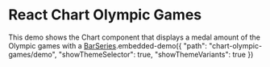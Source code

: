 # React Chart Olympic Games
This demo shows the Chart component that displays a medal amount of the Olympic games with a [BarSeries](https://devexpress.github.io/devextreme-reactive/react/chart/docs/reference/bar-series/).embedded-demo({ "path": "chart-olympic-games/demo", "showThemeSelector": true, "showThemeVariants": true })
